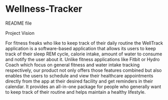 # Wellness-Tracker
README file

Project Vision

For fitness freaks who like to keep track of their daily routine the WellTrack application is a software-based application that allows its users to keep track of their sleep REM cycle, calorie intake, amount of water to consume and notify the user about it. Unlike fitness applications like Fitbit or Hydro Coach which focus on general fitness and water intake tracking respectively, our product not only offers those features combined but also enables the users to schedule and view their healthcare appointments directly from the app at their desired facility and get reminders in their calendar. It provides an all-in-one package for people who generally want to keep track of their routine and helps maintain a healthy lifestyle.
